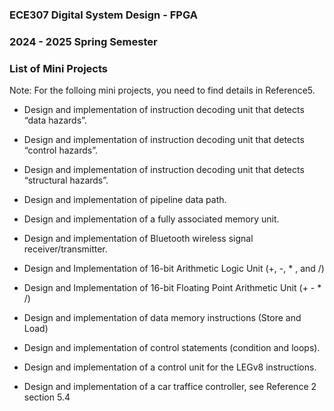 ### ECE307 Digital System Design - FPGA
### 2024 - 2025 Spring Semester 

### List of Mini Projects
Note: For the folloing mini projects, you need to find details in Reference5.

- Design and implementation of instruction decoding unit that detects “data hazards”.

- Design and implementation of instruction decoding unit that detects “control hazards”.

- Design and implementation of instruction decoding unit that detects “structural hazards”.

- Design and implementation of pipeline data path.

- Design and implementation of a fully associated memory unit. 

- Design and implementation of Bluetooth wireless signal receiver/transmitter.

- Design and Implementation of 16-bit Arithmetic Logic Unit (+, -, * , and /)

- Design and Implementation of 16-bit Floating Point Arithmetic Unit (+ - * /) 

- Design and implementation of data memory instructions (Store and Load)

- Design and implementation of control statements (condition and loops). 

- Design and implementation of a control unit for the LEGv8 instructions.

- Design and implementation of a car traffice controller, see Reference 2 section 5.4



